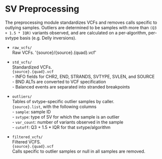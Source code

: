 # SV Preprocessing

The preprocessing module standardizes VCFs and removes calls specific to
outlying samples. Outliers are determined to be samples with more than 
`(Q3 + 1.5 * IQR)` variants observed, and are calculated on a per-algorithm,
per-svtype basis (e.g. Delly inversions).

* `raw_vcfs/`  
    Raw VCFs.
    '{source}/{source}.{quad}.vcf'

* `std_vcfs/`  
    Standardized VCFs.  
    `{source}.{quad}.vcf`  
        - INFO fields for CHR2, END, STRANDS, SVTYPE, SVLEN, and SOURCE    
        - BND ALTs are converted to VCF specification  
        - Balanced events are separated into stranded breakpoints  

* `outliers/`  
    Tables of svtype-specific outlier samples by caller.  
    `{source}.list`, with the following columns  
        - `sample`: sample ID  
        - `svtype`: type of SV for which the sample is an outlier  
        - `var_count`: number of variants observed in the sample  
        - `cutoff`: Q3 + 1.5 * IQR for that svtype/algorithm  

* `filtered_vcfs/`  
    Filtered VCFS.  
    `{source}.{quad}.vcf`  
    Calls specific to outlier samples or null in all samples are removed.  
